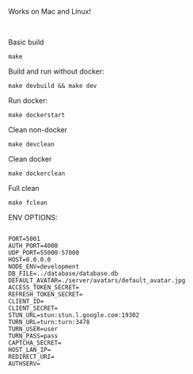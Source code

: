 <p>Works on Mac and Linux!</p>
</br>
<p>Basic build</p>
<pre><code>make</code></pre>
<p>Build and run without docker:</p>
<pre><code>make devbuild && make dev</code></pre>
<p>Run docker:</p>
<pre><code>make dockerstart</code></pre>
<p>Clean non-docker</p>
<pre><code>make devclean</code></pre>
<p>Clean docker</p>
<pre><code>make dockerclean</code></pre>
<p>Full clean</p>
<pre><code>make fclean</code></pre>


<p>ENV OPTIONS: </p>
<pre><code>
PORT=5001
AUTH_PORT=4000
UDP_PORT=55000-57000
HOST=0.0.0.0
NODE_ENV=development
DB_FILE=../database/database.db
DEFAULT_AVATAR=./server/avatars/default_avatar.jpg
ACCESS_TOKEN_SECRET=
REFRESH_TOKEN_SECRET=
CLIENT_ID=
CLIENT_SECRET=
STUN_URL=stun:stun.l.google.com:19302
TURN_URL=turn:turn:3478
TURN_USER=user
TURN_PASS=pass
CAPTCHA_SECRET=
HOST_LAN_IP=
REDIRECT_URI=
AUTHSERV=
</code></pre>